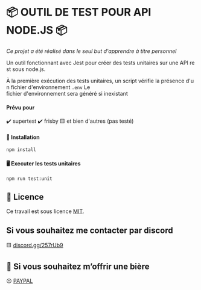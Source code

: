 
# 📦 OUTIL DE TEST POUR API NODE.JS 📦
*Ce projet a été réalisé dans le seul but d'apprendre à titre personnel*

Un outil fonctionnant avec Jest pour créer des tests unitaires sur une API rest sous node.js.

À la première exécution des tests unitaires, un script vérifie la présence d'un fichier d'environnement `.env`
Le fichier d'environnement sera généré si inexistant

#### Prévu pour
✔️ supertest
✔️ frisby
🟨 et bien d'autres (pas testé)

#### 💾 Installation
```
npm install
```

#### 🖥️ Executer les tests unitaires
```
npm run test:unit
```

## 🔖 Licence
Ce travail est sous licence [MIT](/LICENSE).


## Si vous souhaitez me contacter par discord
🟨 [discord.gg/257rUb9](https://discord.gg/257rUb9)


## 🍺 Si vous souhaitez m’offrir une bière
😍 [PAYPAL](https://www.paypal.com/paypalme/Julien06100?locale.x=fr_FR)
